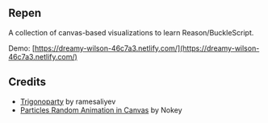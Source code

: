 ## Repen

A collection of canvas-based visualizations to learn Reason/BuckleScript.

Demo: [https://dreamy-wilson-46c7a3.netlify.com/](https://dreamy-wilson-46c7a3.netlify.com/)

## Credits

- [Trigonoparty](https://github.com/ramesaliyev/trigonoparty) by ramesaliyev
- [Particles Random Animation in Canvas](https://codepen.io/jkiss/pen/OVEeqK) by Nokey
